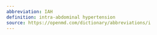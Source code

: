 ```yaml
---
abbreviation: IAH
definition: intra-abdominal hypertension
source: https://openmd.com/dictionary/abbreviations/i
---
```

